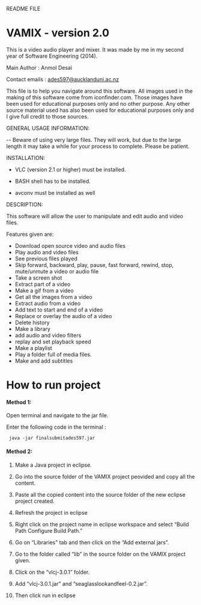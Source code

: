 README FILE

VAMIX - version 2.0 
====================

This is a video audio player and mixer. It was made by me in my second year of Software Engineering (2014).

Main Author : Anmol Desai  

Contact emails : ades597@aucklanduni.ac.nz


This file is to help you navigate around this software. All images used in the making of this software come from iconfinder.com. Those images have been used for educational purposes only and no other purpose. Any other source material used has also been used for educational purposes only and I give full credit to those sources. 


GENERAL USAGE INFORMATION:

-- Beware of using very large files. They will work, but due to the large length it may take a while for your process to complete. Please be patient.


INSTALLATION:

- VLC (version 2.1 or higher) must be installed.

- BASH shell has to be installed.

- avconv must be installed as well


DESCRIPTION:

This software will allow the user to manipulate and edit audio and video files. 

Features given are:

 - Download open source video and audio files
 - Play audio and video files
 - See previous files played
 - Skip forward, backward, play, pause, fast forward, rewind, stop, mute/unmute a video or audio file
 - Take a screen shot
 - Extract part of a video
 - Make a gif from a video
 - Get all the images from a video
 - Extract audio from a video
 - Add text to start and end of a video
 - Replace or overlay the audio of a video
 - Delete history
 - Make a library
 - add audio and video filters
 - replay and set playback speed
 - Make a playlist
 - Play a folder full of media files.
 - Make and add subtitles



<h1>How to run project</h1>

<h4>Method 1:</h4>

Open terminal and navigate to the jar file.

Enter the following code in the terminal :

``` java -jar finalsubmitades597.jar```



<h4>Method 2:</h4>

1. Make a Java project in eclipse.

2. Go into the source folder of the VAMIX project peovided and copy all the content.

3. Paste all the copied content into the source folder of the new eclipse project created.

4. Refresh the project in eclipse

5. Right click on the project name in eclipse workspace and select “Build Path Configure Build Path.”

6. Go on “Libraries" tab and then click on the “Add external jars”.

7. Go to the folder called “lib” in the source folder on the VAMIX project given.

8. Click on the “vlcj-3.0.1” folder.

9. Add “vlcj-3.0.1.jar” and “seaglasslookandfeel-0.2.jar”. 

10. Then click run in eclipse
